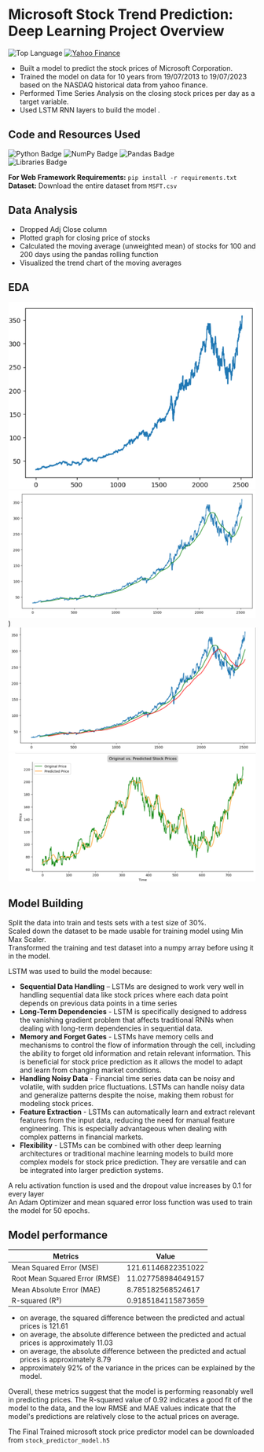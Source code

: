 # Microsoft Stock Trend Prediction: Deep Learning Project Overview
![Top Language](https://img.shields.io/github/languages/top/sughoshdeshpande7/Time_Series_Forecasting?color=purple)
[![Yahoo Finance](https://img.shields.io/badge/Yahoo%20Finance-MSFT%20Prices-informational?logo=yahoo)](https://finance.yahoo.com/quote/MSFT)
* Built a model to predict the stock prices of Microsoft Corporation.
* Trained the model on data for 10 years from 19/07/2013 to 19/07/2023 based on the NASDAQ historical data from yahoo finance.
* Performed Time Series Analysis on the closing stock prices per day as a target variable.  
* Used LSTM RNN layers to build the model . 

## Code and Resources Used 
![Python Badge](https://img.shields.io/badge/Python-3.11.3-black?logo=python)
![NumPy Badge](https://img.shields.io/badge/NumPy-1.24.3-darkgreen?logo=numpy)
![Pandas Badge](https://img.shields.io/badge/Pandas-1.5.3-E77200?logo=pandas) <br>
![Libraries Badge](https://img.shields.io/badge/Libraries-NumPy|Pandas|Matplotlib|Sklearn|tensorflow|keras-brown?logo=python) <br>

**For Web Framework Requirements:**  ```pip install -r requirements.txt```  
**Dataset:**  Download the entire dataset from `MSFT.csv`


## Data Analysis
*	Dropped Adj Close column 
*	Plotted graph for closing price of stocks
*	Calculated the moving average (unweighted mean) of stocks for 100 and 200 days using the pandas rolling function
*	Visualized the trend chart of the moving averages
  

## EDA
 
![alt text](https://github.com/sughoshdeshpande7/Time_Series_Forecasting/blob/c7df1b028ac27f841cd4005f449a1da8611b2299/Microsoft_Stock_Trend_Prediction/images/closing%20prices.png)
![alt text](https://github.com/sughoshdeshpande7/Time_Series_Forecasting/blob/c7df1b028ac27f841cd4005f449a1da8611b2299/Microsoft_Stock_Trend_Prediction/images/100%20days%20moving%20average.png))
![alt text](https://github.com/sughoshdeshpande7/Time_Series_Forecasting/blob/c7df1b028ac27f841cd4005f449a1da8611b2299/Microsoft_Stock_Trend_Prediction/images/200%20days%20moving%20average.png)
![alt text](https://github.com/sughoshdeshpande7/Time_Series_Forecasting/blob/c7df1b028ac27f841cd4005f449a1da8611b2299/Microsoft_Stock_Trend_Prediction/images/final%20predictions.png)


## Model Building 

Split the data into train and tests sets with a test size of 30%.<br>
Scaled down the dataset to be made usable for training model using Min Max Scaler.<br>
Transformed the training and test dataset into a numpy array before using it in the model.<br>

LSTM was used to build the model because:
  * **Sequential Data Handling** – LSTMs are designed to work very well in handling sequential data like stock prices where each data point depends on previous data points in a time series
  * **Long-Term Dependencies** - LSTM is specifically designed to address the vanishing gradient problem that affects traditional RNNs when dealing with long-term dependencies in sequential data.
  * **Memory and Forget Gates** - LSTMs have memory cells and mechanisms to control the flow of information through the cell, including the ability to forget old information and retain relevant information. This is beneficial for stock price prediction as it allows the model to adapt and learn from changing market conditions.
  * **Handling Noisy Data** - Financial time series data can be noisy and volatile, with sudden price fluctuations. LSTMs can handle noisy data and generalize patterns despite the noise, making them robust for modeling stock prices.
  * **Feature Extraction** - LSTMs can automatically learn and extract relevant features from the input data, reducing the need for manual feature engineering. This is especially advantageous when dealing with complex patterns in financial markets.
  * **Flexibility** - LSTMs can be combined with other deep learning architectures or traditional machine learning models to build more complex models for stock price prediction. They are versatile and can be integrated into larger prediction systems.

 A relu activation function is used and the dropout value increases by 0.1 for every layer<br>
 An Adam Optimizer and mean squared error loss function was used to train the model for 50 epochs.

## Model performance

Metrics       | Value
------------- | -------------
Mean Squared Error (MSE) | 121.61146822351022
Root Mean Squared Error (RMSE) | 11.027758984649157
Mean Absolute Error (MAE) | 8.785182568524617
R-squared (R²) | 0.9185184115873659

- on average, the squared difference between the predicted and actual prices is 121.61
- on average, the absolute difference between the predicted and actual prices is approximately 11.03
- on average, the absolute difference between the predicted and actual prices is approximately 8.79
- approximately 92% of the variance in the prices can be explained by the model.

Overall, these metrics suggest that the model is performing reasonably well in predicting prices. The R-squared value of 0.92 indicates a good fit of the model to the data, and the low RMSE and MAE values indicate that the model's predictions are relatively close to the actual prices on average.

The Final Trained microsoft stock price predictor model can be downloaded from `stock_predictor_model.h5`
